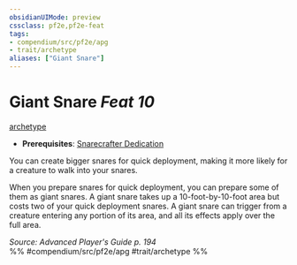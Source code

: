 ```yaml
---
obsidianUIMode: preview
cssclass: pf2e,pf2e-feat
tags:
- compendium/src/pf2e/apg
- trait/archetype
aliases: ["Giant Snare"]
---
```

# Giant Snare  *Feat 10*  
[archetype](/rules/traits/archetype.md)  

- **Prerequisites**: [Snarecrafter Dedication](/compendium/feats/snarecrafter-dedication-apg.md)

You can create bigger snares for quick deployment, making it more likely for a creature to walk into your snares.

When you prepare snares for quick deployment, you can prepare some of them as giant snares. A giant snare takes up a 10-foot-by-10-foot area but costs two of your quick deployment snares. A giant snare can trigger from a creature entering any portion of its area, and all its effects apply over the full area.

*Source: Advanced Player's Guide p. 194*  
%% #compendium/src/pf2e/apg #trait/archetype %%